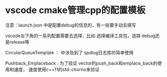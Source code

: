 # vscode cmake管理cpp的配置模板

注意：launch.json 中是配置debug的信息的，有一些要手动去填写

vscode左下角的一系列配置需要去选择，比如 选择编译工具包，选择 debug还是release等



CircularQueueTemplate ： 中涉及到了 spdlog日志库的简单使用

Pushback_Emplaceback : 为了验证 vector的push_back和emplace_back的使用和速度， 速度使用c++11的std::chorno来验证